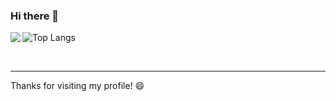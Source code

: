 ### Hi there 👋

<img align="left" src="https://github-readme-stats.vercel.app/api?username=lucasarakaki&show_icons=true&include_all_commits=true&count-private=true&theme=tokyonight">

![Top Langs](https://github-readme-stats.vercel.app/api/top-langs/?username=lucasarakaki&hide_progress=true&include_all_commits=true&count-private=true&theme=tokyonight)

<!-- 
<a href="https://www.instagram.com/_lucasarakaki/" target="_blank">
  <img align="right" alt="Lucas Takeshi Instagram" src="https://img.shields.io/badge/-Instagram-8257E5?style=flat&logo=instagram&logoColor=white" />
</a>

<a href="https://www.linkedin.com/in/takeshi-lucas/" target="_blank">
  <img align="right" alt="Lucas Takeshi LinkedIn" src="https://img.shields.io/badge/-Linkedin-8257E5?style=flat&logo=linkedin&logoColor=white" />
</a>
-->

<br clear="left" />

---

Thanks for visiting my profile! 😄
